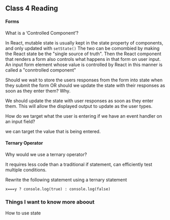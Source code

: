 ## Class 4 Reading

#### Forms

What is a ‘Controlled Component’?

In React, mutable state is usually kept in the state property of components, and only updated with `setState()` The two can be comombied by making the React state be the "single source of truth". Then the React component that renders a form also controls what happens in that form on user input. An input form element whose value is controlled by React in this manner is called a "conntrolled component"

Should we wait to store the users responses from the form into state when they submit the form OR should we update the state with their responses as soon as they enter them? Why.

We should update the state with user responses as soon as they enter them. This will allow the displayed output to update as the user types. 



How do we target what the user is entering if we have an event handler on an input field? 

we can target the value that is being entered. 


#### Ternary Operator

Why would we use a ternary operator?

It requires less code than a traditional if statement, can efficiently test multiple conditions.

Rewrite the following statement using a ternary statement

`x===y ? console.log(true) : console.log(false)`

### Things I want to know more aboout

How to use state